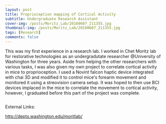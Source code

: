 ```yaml
---
layout: post
title: Proprioception mapping of Cortical Activity
subtitle: Undergraduate Research Assistant
cover-img: /posts/Moritz_Lab/20160607_211355.jpg
thumbnail-img: /posts/Moritz_Lab/20160607_211355.jpg
tags: [Research]
comments: false
---
```


This was my first experience in a research lab. I worked in Chet Moritz lab for restorative technologies as an undergradutate researcher @University of Washington for three years. Aside from helping the other researchers with various tasks, I was also given my own project to correlate cortical activity in mice to proprioception. I used a Novint falcon haptic device integrated with chai 3D and modified it to control mice's forearm movement and monitored it using a streovision camera setup. It was hoped to then use BCI devices implaced in the mice to correlate the movement to cortical activity, however, I graduated before this part of the project was complete. 

<img src="/posts/Moritz_Lab/moritz_lab_1.jpg" alt="">

External Links: 

http://depts.washington.edu/moritlab/
